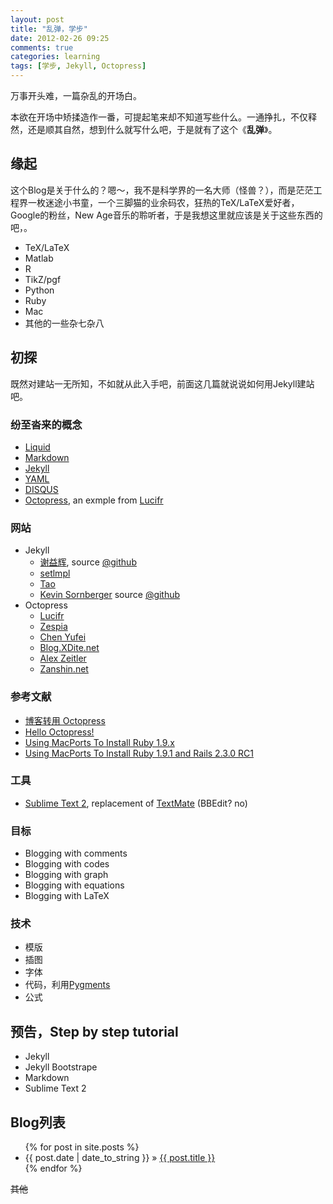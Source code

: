 ```yaml
---
layout: post
title: "乱弹，学步"
date: 2012-02-26 09:25
comments: true
categories: learning
tags: [学步, Jekyll, Octopress]
---
```


万事开头难，一篇杂乱的开场白。

本欲在开场中矫揉造作一番，可提起笔来却不知道写些什么。一通挣扎，不仅释然，还是顺其自然，想到什么就写什么吧，于是就有了这个《**乱弹**》。

## 缘起

这个Blog是关于什么的？嗯～，我不是科学界的一名大师（怪兽？），而是茫茫工程界一枚迷途小书童，一个三脚猫的业余码农，狂热的TeX/LaTeX爱好者，Google的粉丝，New Age音乐的聆听者，于是我想这里就应该是关于这些东西的吧，。

- TeX/LaTeX
- Matlab
- R
- TikZ/pgf
- Python
- Ruby
- Mac
- 其他的一些杂七杂八

<!-- more -->

## 初探

既然对建站一无所知，不如就从此入手吧，前面这几篇就说说如何用Jekyll建站吧。

### 纷至沓来的概念

- [Liquid](http://liquidmarkup.org/)
- [Markdown](http://daringfireball.net/projects/markdown/)
- [Jekyll](http://jekyllrb.com/)
- [YAML](http://www.yaml.org/)
- [DISQUS](http://disqus.com/)
- [Octopress](http://octopress.org/), an exmple from [Lucifr](http://lucifr.com/)

### 网站

- Jekyll
  - [谢益辉](http://yihui.name/), source  [@github](https://github.com/yihui/yihui.github.com)
  - [setlmpl](http://lhzhang.com/)
  - [Tao](http://ztpala.com/)
  - [Kevin Sornberger](http://www.ksornberger.com/) source [@github](https://github.com/ksornberger/ksornberger.github.com)
- Octopress
  - [Lucifr](http://lucifr.com/)
  - [Zespia](http://zespia.tw/)
  - [Chen Yufei](http://chenyufei.info/)
  - [Blog.XDite.net](http://blog.xdite.net/)
  - [Alex Zeitler](http://alexzeitler.com/)
  - [Zanshin.net](http://zanshin.net/)

### 参考文献

- [博客转用 Octopress](http://chenyufei.info/blog/2011-12-13/migrate-to-octopress/)
- [Hello Octopress!](http://zespia.tw/blog/2012/01/14/hello-octopress/)
- [Using MacPorts To Install Ruby 1.9.x](http://www.alessandrobaffa.it/2011/04/18/using-macports-to-install-ruby-1-9-x/)
- [Using MacPorts To Install Ruby 1.9.1 and Rails 2.3.0 RC1](http://www.ruby-forum.com/topic/178659#782331)

### 工具

- [Sublime Text 2](http://www.sublimetext.com/), replacement of [TextMate](http://macromates.com/) (BBEdit? no)

### 目标

- Blogging with comments
- Blogging with codes
- Blogging with graph
- Blogging with equations
- Blogging with LaTeX

### 技术

- 模版
- 插图
- 字体
- 代码，利用[Pygments](http://pygments.org/)
- 公式

## 预告，Step by step tutorial

- Jekyll
- Jekyll Bootstrape
- Markdown
- Sublime Text 2


## Blog列表

<ul class="posts">
  {% for post in site.posts %}
    <li><span>{{ post.date | date_to_string }}</span> &raquo; <a href="{{ BASE_PATH }}{{ post.url }}">{{ post.title }}</a></li>
  {% endfor %}
</ul>

<del>其他</del>

<!-- Read [Jekyll Quick Start](http://jekyllbootstrap.com/usage/jekyll-quick-start.html) -->

<!-- Complete usage and documentation available at: [Jekyll Bootstrap](http://jekyllbootstrap.com) -->
<!-- 
## Update Author Attributes

In `_config.yml` remember to specify your own data:
    
    title : My Blog =)
    
    author :
      name : Name Lastname
      email : blah@email.test
      github : username
      twitter : username

The theme should reference these variables whenever needed.
    
## Sample Posts

This blog contains sample posts which help stage pages and blog data.
When you don't need the samples anymore just delete the `_posts/core-samples` folder.

    $ rm -rf _posts/core-samples

Here's a sample "posts list".
 -->
